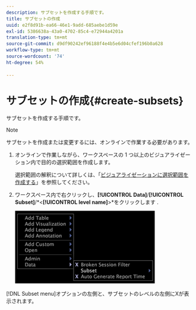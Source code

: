 ```yaml
---
description: サブセットを作成する手順です。
title: サブセットの作成
uuid: e2f8d91b-ea66-46e1-9add-685aebe1d59e
exl-id: 5386638a-43a0-4702-85c4-e72944a4201a
translation-type: tm+mt
source-git-commit: d9df90242ef96188f4e4b5e6d04cfef196b0a628
workflow-type: tm+mt
source-wordcount: '74'
ht-degree: 54%

---
```


# サブセットの作成{#create-subsets}

サブセットを作成する手順です。

>[!NOTE]
>
>サブセットを作成または変更するには、オンラインで作業する必要があります。

1. オンラインで作業しながら、ワークスペースの 1 つ以上のビジュアライゼーション内で目的の選択範囲を作成します。

   選択範囲の解釈について詳しくは、「[ビジュアライゼーションに選択範囲を作成する](../../../../home/c-get-started/c-vis/c-sel-vis/c-sel-vis.md#concept-012870ec22c7476e9afbf3b8b2515746)」を参照してください。

1. ワークスペース内で右クリックし、**[!UICONTROL Data]**/**[!UICONTROL Subset]**/*&lt;**[!UICONTROL level name]**>*をクリックします
.

   ![](assets/mnu_Subset.png)

[!DNL Subset menu]オプションの左側と、サブセットのレベルの左側にXが表示されます。
